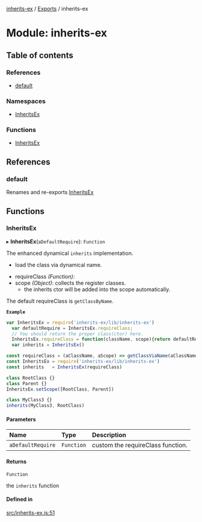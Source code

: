 [inherits-ex](../README.md) / [Exports](../modules.md) / inherits-ex

# Module: inherits-ex

## Table of contents

### References

- [default](inherits_ex.md#default)

### Namespaces

- [InheritsEx](inherits_ex.InheritsEx.md)

### Functions

- [InheritsEx](inherits_ex.md#inheritsex)

## References

### default

Renames and re-exports [InheritsEx](inherits_ex.md#inheritsex)

## Functions

### InheritsEx

▸ **InheritsEx**(`aDefaultRequire`): `Function`

The enhanced dynamical `inherits` implementation.

+ load the class via dynamical name.
* requireClass *(Function)*:
* scope *(Object)*: collects the register classes.
  * the inherits ctor will be added into the scope automatically.

The default requireClass is `getClassByName`.

**`Example`**

```ts
var InheritsEx = require('inherits-ex/lib/inherits-ex')
  var defaultRequire = InheritsEx.requireClass;
  // You should return the proper class(ctor) here.
  InheritsEx.requireClass = function(className, scope){return defaultRequire.apply(null, arguments)};
  var inherits = InheritsEx()

const requireClass = (aClassName, aScope) => getClassViaName(aClassName)
const InheritsEx = require('inherits-ex/lib/inherits-ex')
const inherits   = InheritsEx(requireClass)

class RootClass {}
class Parent {}
InheritsEx.setScope([RootClass, Parent])

class MyClass3 {}
inherits(MyClass3, RootClass)
```

#### Parameters

| Name | Type | Description |
| :------ | :------ | :------ |
| `aDefaultRequire` | `Function` | custom the requireClass function. |

#### Returns

`Function`

the `inherits` function

#### Defined in

[src/inherits-ex.js:51](https://github.com/snowyu/inherits-ex.js/blob/505b794/src/inherits-ex.js#L51)

